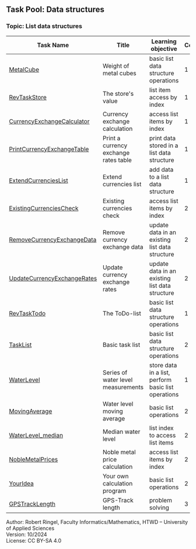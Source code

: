 ## Task Pool: Data structures

### Topic: List data structures


| **Task Name**                                                 | **Title**                              | **Learning objective**                               | **Complexity** | **Task type**          |
| ------------------------------------------------------------- | -------------------------------------- | ---------------------------------------------------- | -------------- | ---------------------- |
| [MetalCube](MetalCube.md)                                     | Weight of metal cubes                  | basic list data structure operations                 | 1 - low        | worked out example     |
| [RevTaskStore](RevTaskStore.md)                               | The store's value                      | list item access by index                            | 1 - low        | reverse task           |
| [CurrencyExchangeCalculator](CurrencyExchangeCalculator.md)   | Currency exchange calculation          | access list items by index                           | 1 - low        | worked out example     |
| [PrintCurrencyExchangeTable](PrintCurrencyExchangeTable.md)   | Print a currency exchange rates table  | print data stored in a list data structure           | 1 - low        | completion task        |
| [ExtendCurrenciesList](ExtendCurrenciesList.md)               | Extend currencies list                 | add data to a list data structure                    | 1 - low        | completion task        |
| [ExistingCurrenciesCheck](ExistingCurrenciesCheck.md)         | Existing currencies check              | access list items by index                           | 2 - normal     | completion task        |
| [RemoveCurrencyExchangeData](RemoveCurrencyExchangeData.md)   | Remove currency exchange data          | update data in an existing list data structure       | 2 - normal     | completion task        |
| [UpdateCurrencyExchangeRates](UpdateCurrencyExchangeRates.md) | Update currency exchange rates         | update data in an existing list data structure       | 2 - normal     | completion task        |
| [RevTaskTodo](RevTaskTodo.md)                                 | The ToDo-list                          | basic list data structure operations                 | 1 - low        | reverse task           |
| [TaskList](TaskList.md)                                       | Basic task list                        | basic list data structure operations                 | 2 - normal     | conventional task      |
| [WaterLevel](WaterLevel.md)                                   | Series of water level measurements     | store data in a list, perform basic list operations  | 1 - low        | worked out example     |
| [MovingAverage](MovingAverage.md)                             | Water level moving average             | basic list operations                                | 2 - normal     | worked out example     |
| [WaterLevel_median](WaterLevel_median.md)                     | Median water level                     | list index to access list items                      | 2 - normal     | conventional task      |
| [NobleMetalPrices](NobleMetalPrices.md)                       | Noble metal price calculation          | access list items by index                           | 2 - normal     | imitation task         |
| [YourIdea](YourIdea.md)                                       | Your own calculation program           | basic list operations                                | 2 - normal     | non-specific goal task |
| [GPSTrackLength](GPSTrackLength.md)                           | GPS-Track length                       | problem solving                                      | 3 - high       | complex task           |

Author: Robert Ringel, Faculty Informatics/Mathematics, HTWD – University of Applied Sciences  
Version: 10/2024            
License: CC BY-SA 4.0